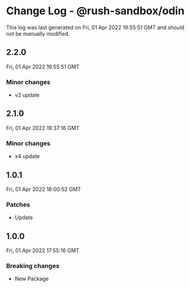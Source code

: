 # Change Log - @rush-sandbox/odin

This log was last generated on Fri, 01 Apr 2022 19:55:51 GMT and should not be manually modified.

## 2.2.0
Fri, 01 Apr 2022 19:55:51 GMT

### Minor changes

- v2 update

## 2.1.0
Fri, 01 Apr 2022 19:37:16 GMT

### Minor changes

- x4 update

## 1.0.1
Fri, 01 Apr 2022 18:00:52 GMT

### Patches

- Update

## 1.0.0
Fri, 01 Apr 2022 17:55:16 GMT

### Breaking changes

- New Package

